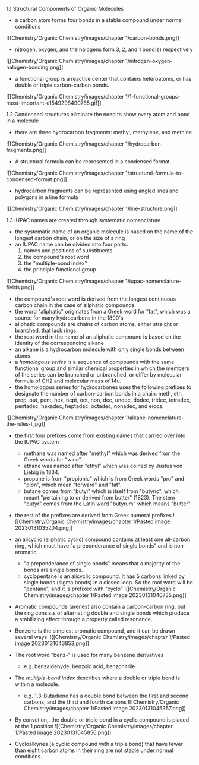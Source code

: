 
1.1 Structural Components of Organic Molecules

- a carbon atom forms four bonds in a stable compound under normal conditions

![[Chemistry/Organic Chemistry/images/chapter 1/carbon-bonds.png]]
- nitrogen, oxygen, and the halogens form 3, 2, and 1 bond(s) respectively

![[Chemistry/Organic Chemistry/images/chapter 1/nitrogen-oxygen-halogen-bonding.png]]

- a functional group is a reactive center that contains heteroatoms, or has double or triple carbon-carbon bonds.

![[Chemistry/Organic Chemistry/images/chapter 1/1-functional-groups-most-important-e1549298490785.gif]]

1.2 Condensed structures eliminate the need to show every atom and bond in a molecule

- there are three hydrocarbon fragments: methyl, methylene, and methine

![[Chemistry/Organic Chemistry/images/chapter 1/hydrocarbon-fragments.png]]

- A structural formula can be represented in a condensed format

![[Chemistry/Organic Chemistry/images/chapter 1/structural-formula-to-condensed-format.png]]

- hydrocarbon fragments can be represented using angled lines and polygons in a line formula

![[Chemistry/Organic Chemistry/images/chapter 1/line-structure.png]]

1.3 IUPAC names are created through systematic nomenclature

- the systematic name of an organic molecule is based on the name of the longest carbon chain, or on the size of a ring
- an IUPAC name can be divided into four parts:
	1) names and positions of substituents
	2) the compound's root word
	3) the "multiple-bond index"
	4) the principle functional group

![[Chemistry/Organic Chemistry/images/chapter 1/iupac-nomenclature-fields.png]]

- the compound's root word is derived from the longest continuous carbon chain in the case of aliphatic compounds
- the word "aliphatic" originates from a Greek word for "fat", which was a source for many hydrocarbons in the 1800's
- aliphatic compounds are chains of carbon atoms, either straight or branched, that lack rings
- the root word in the name of an aliphatic compound is based on the identity of the corresponding alkane
- an alkane is a hydrocarbon molecule with only single bonds between atoms
- a *homologous series* is a sequence of compounds with the same functional group and similar chemical properties in which the members of the series can be branched or unbranched, or differ by molecular formula of CH2 and molecular mass of 14u.
- the homologous series for hydrocarbones uses the following prefixes to designate the number of carbon-carbon bonds in a chain: 
	meth, eth, prop, but, pent, hex, hept, oct, non, dec, undec, dodec, tridec, tetradec, pentadec, hexadec, heptadec, octadec, nonadec, and eicos.

![[Chemistry/Organic Chemistry/images/chapter 1/alkane-nomenclature-the-rules-l.jpg]]

- the first four prefixes come from existing names that carried over into the IUPAC system
	- methane was named after "methyl" which was derived  from the Greek words for "wine".
	- ethane was named after "ethyl" which was coined by Justus von Liebig in 1834.
	- propane is from "propionic" which is from Greek words "pro" and "pion", which mean "forward" and "fat".
	- butane comes from "butyl" which is itself from "butyric", which meant "pertaining to or derived from butter" (1823). The stem "butyr" comes from the Latin word "butyrum" which means "butter"
- the rest of the prefixes are derived from Greek numeral prefixes
![[Chemistry/Organic Chemistry/images/chapter 1/Pasted image 20230131035204.png]]
- an alicyclic (aliphatic cyclic) compound contains at least one all-carbon ring, which must have "a preponderance of single bonds" and is non-aromatic.
	- "a preponderance of single bonds" means that a majority of the bonds are single bonds.
	- cyclopentane is an alicyclic compound. It has 5 carbons linked by single bonds (sigma bonds) in a closed loop. So the root word will be "pentane", and it is prefixed with "cyclo"
	![[Chemistry/Organic Chemistry/images/chapter 1/Pasted image 20230131040735.png]]
- Aromatic compounds (arenes) also contain a carbon-carbon ring, but the ring consists of alternating double and single bonds which produce a stabilizing effect through a property called resonance.
- Benzene is the simplest aromatic compound, and it can be drawn several ways:
![[Chemistry/Organic Chemistry/images/chapter 1/Pasted image 20230131043853.png]]
-  The root word "benz-" is used for many benzene derivatives
	- e.g. benzaldehyde, benzoic acid, benzonitrile
- The *multiple-bond index* describes where a double or triple bond is within a molecule.
	- e.g. 1,3-Butadiene has a double bond between the first and second carbons, and the third and fourth carbons
![[Chemistry/Organic Chemistry/images/chapter 1/Pasted image 20230131045357.png]]

- By convetion,. the double or triple bond in a cyclic compound is placed at the 1 position
![[Chemistry/Organic Chemistry/images/chapter 1/Pasted image 20230131045856.png]]

- Cycloalkynes (a cyclic compound with a triple bond) that have fewer than eight carbon atoms in their ring are not stable under normal conditions.

